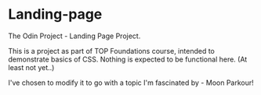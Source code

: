 # Landing-page
The Odin Project - Landing Page Project.

This is a project as part of TOP Foundations course, intended to demonstrate basics of CSS.
Nothing is expected to be functional here. (At least not yet..)

I've chosen to modify it to go with a topic I'm fascinated by - Moon Parkour!